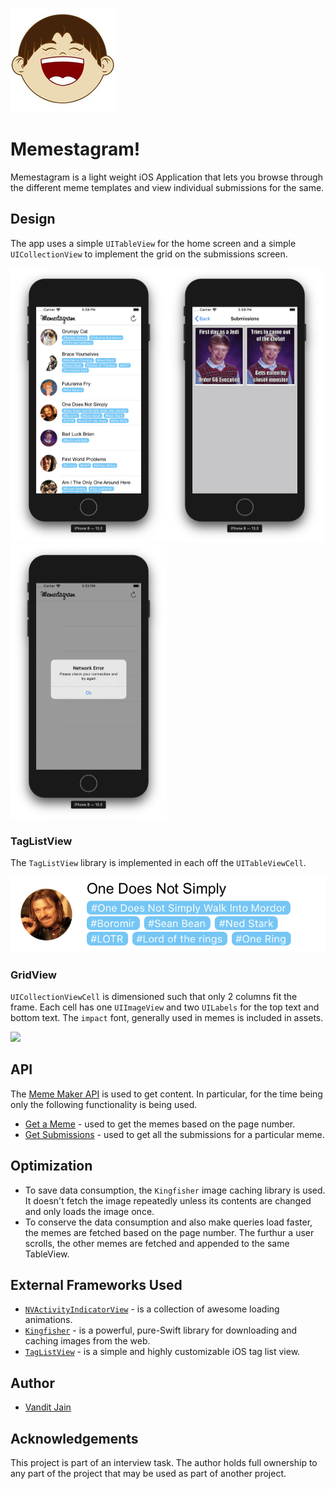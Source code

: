 ![](https://raw.githubusercontent.com/jainvandit/Memes-For-All/master/Memes%20For%20All/Assets.xcassets/AppIcon.appiconset/Icon-App-83.5x83.5%402x.png)
# Memestagram!
Memestagram is a light weight iOS Application that lets you browse through the different meme templates and view individual submissions for the same.

## Design
The app uses a simple ```UITableView``` for the home screen and a simple ```UICollectionView``` to implement the grid on the submissions screen.

<img src="https://raw.githubusercontent.com/jainvandit/Memes-For-All/master/Final%20Look%20Assets/HomeScreen.png" width="250"><img src="https://raw.githubusercontent.com/jainvandit/Memes-For-All/master/Final%20Look%20Assets/SubmissionsScreen.png" width="250"><img src="https://raw.githubusercontent.com/jainvandit/Memes-For-All/master/Final%20Look%20Assets/ErrorScreen.png" width="250">

### TagListView
The ```TagListView``` library is implemented in each off the ```UITableViewCell```.

<img src="https://raw.githubusercontent.com/jainvandit/Memes-For-All/master/Final%20Look%20Assets/TagListView.png">

### GridView
```UICollectionViewCell``` is dimensioned such that only 2 columns fit the frame. Each cell has one ```UIImageView``` and two ```UILabels``` for the top text and bottom text. The ```impact``` font, generally used in memes is included in assets.

<img src="https://raw.githubusercontent.com/jainvandit/Memes-For-All/master/Final%20Look%20Assets/GridView.png" height="300">

## API
The [Meme Maker API](https://mememaker.github.io/API/) is used to get content. In particular, for the time being only the following functionality is being used.
* [Get a Meme](http://alpha-meme-maker.herokuapp.com/1) - used to get the memes based on the page number.
* [Get Submissions](http://alpha-meme-maker.herokuapp.com/memes/1/submissions/) - used to get all the submissions for a particular meme.

## Optimization
* To save data consumption, the ```Kingfisher``` image caching library is used. It doesn't fetch the image repeatedly unless its contents are changed and only loads the image once.
* To conserve the data consumption and also make queries load faster, the memes are fetched based on the page number. The furthur a user scrolls, the other memes are fetched and appended to the same TableView.

## External Frameworks Used
* [```NVActivityIndicatorView```](https://github.com/ninjaprox/NVActivityIndicatorView) - is a collection of awesome loading animations.
* [```Kingfisher```](https://github.com/onevcat/Kingfisher) - is a powerful, pure-Swift library for downloading and caching images from the web.
* [```TagListView```](https://github.com/ElaWorkshop/TagListView) - is a simple and highly customizable iOS tag list view.

## Author
* [Vandit Jain](https://www.github.com/jainvandit)

## Acknowledgements
This project is part of an interview task. The author holds full ownership to any part of the project that may be used as part of another project.
